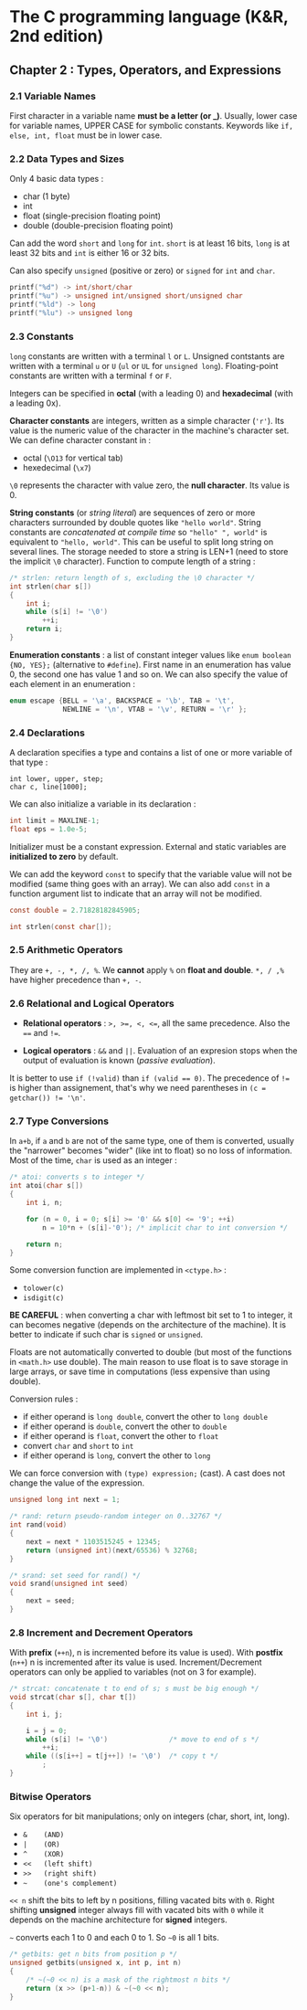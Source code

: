 The C programming language (K&R, 2nd edition)
=============================================

Chapter 2 : Types, Operators, and Expressions
---------------------------------------------

### 2.1 Variable Names
First character in a variable name **must be a letter (or _)**. Usually, lower
case for variable names, UPPER CASE for symbolic constants. Keywords like `if,
else, int, float` must be in lower case.

### 2.2 Data Types and Sizes
Only 4 basic data types :
  * char (1 byte)
  * int
  * float (single-precision floating point)
  * double (double-precision floating point)

Can add the word `short` and `long` for `int`. `short` is at least 16 bits,
`long` is at least 32 bits and `int` is either 16 or 32 bits.

Can also specify `unsigned` (positive or zero) or `signed` for `int` and `char`.
```C
printf("%d") -> int/short/char
printf("%u") -> unsigned int/unsigned short/unsigned char
printf("%ld") -> long
printf("%lu") -> unsigned long
```

### 2.3 Constants
`long` constants are written with a terminal `l` or `L`. Unsigned contstants are
written with a terminal `u` or `U` (`ul` or `UL` for `unsigned long`).
Floating-point constants are written with a terminal `f` or `F`.

Integers can be specified in **octal** (with a leading 0) and **hexadecimal**
(with a leading 0x).

**Character constants** are integers, written as a simple character (`'r'`). Its
value is the numeric value of the character in the machine's character set. We
can define character constant in :
  * octal (`\O13` for vertical tab)
  * hexedecimal (`\x7`)

`\0` represents the character with value zero, the **null character**. Its value
is 0.

**String constants** (or _string literal_) are sequences of zero or more
characters surrounded by double quotes like `"hello world"`. String constants
are _concatenated at compile time_ so `"hello" ", world"` is equivalent to
`"hello, world"`. This can be useful to split long string on several lines. The
storage needed to store a string is LEN+1 (need to store the implicit `\0`
character). Function to compute length of a string :

```C
/* strlen: return length of s, excluding the \0 character */
int strlen(char s[])
{
    int i;
    while (s[i] != '\0')
        ++i;
    return i;
}
```

**Enumeration constants** : a list of constant integer values like `enum boolean
{NO, YES};` (alternative to `#define`). First name in an enumeration has value
0, the second one has value
1 and so on. We can also specify the value of each element in an enumeration :
```C
enum escape {BELL = '\a', BACKSPACE = '\b', TAB = '\t',
             NEWLINE = '\n', VTAB = '\v', RETURN = '\r' };
```

### 2.4 Declarations
A declaration specifies a type and contains a list of one or more variable of
that type :
```
int lower, upper, step;
char c, line[1000];
```

We can also initialize a variable in its declaration :
```C
int limit = MAXLINE-1;
float eps = 1.0e-5;
```

Initializer must be a constant expression. External and static variables are
**initialized to zero** by default.

We can add the keyword `const` to specify that the variable value will not be
modified (same thing goes with an array). We can also add `const` in a function
argument list to indicate that an array will not be modified.
```C
const double = 2.71828182845905;

int strlen(const char[]);
```

### 2.5 Arithmetic Operators
They are `+, -, *, /, %`. We **cannot** apply `%` on **float and double**. `*, /
,%` have higher precedence than `+, -`.

### 2.6 Relational and Logical Operators
 * **Relational operators** : `>, >=, <, <=`, all the same precedence. Also the
   `==` and `!=`.

 * **Logical operators** : `&&` and `||`. Evaluation of an expresion stops when
   the output of evaluation is known (_passive evaluation_).

It is better to use `if (!valid)` than `if (valid == 0)`. The precedence of `!=`
is higher than assignement, that's why we need parentheses in `(c = getchar())
!= '\n'`.

### 2.7 Type Conversions
In `a+b`, if `a` and `b` are not of the same type, one of them is converted,
usually the "narrower" becomes "wider" (like int to float) so no loss of
information. Most of the time, `char` is used as an integer :
```C
/* atoi: converts s to integer */
int atoi(char s[])
{
    int i, n;

    for (n = 0, i = 0; s[i] >= '0' && s[0] <= '9'; ++i)
        n = 10*n + (s[i]-'0'); /* implicit char to int conversion */

    return n;
}
```
Some conversion function are implemented in `<ctype.h>` :
  * `tolower(c)`
  * `isdigit(c)`

**BE CAREFUL** : when converting a char with leftmost bit set to 1 to integer,
it can becomes negative (depends on the architecture of the machine). It is
better to indicate if such char is `signed` or `unsigned`.

Floats are not automatically converted to double (but most of the functions in
`<math.h>` use double). The main reason to use float is to save storage in large
arrays, or save time in computations (less expensive than using double).

Conversion rules :
  * if either operand is `long double`, convert the other to `long double`
  * if either operand is `double`, convert the other to `double`
  * if either operand is `float`, convert the other to `float`
  * convert `char` and `short` to `int`
  * if either operand is `long`, convert the other to `long`

We can force conversion with `(type) expression;` (cast). A cast does not change
the value of the expression.
```C
unsigned long int next = 1;

/* rand: return pseudo-random integer on 0..32767 */
int rand(void)
{
    next = next * 1103515245 + 12345;
    return (unsigned int)(next/65536) % 32768;
}

/* srand: set seed for rand() */
void srand(unsigned int seed)
{
    next = seed;
}
```

### 2.8 Increment and Decrement Operators
With **prefix** (`++n`), n is incremented before its value is used). With
**postfix** (`n++`) n is incremented after its value is used.
Increment/Decrement operators can only be applied to variables (not on 3 for
example).
```C
/* strcat: concatenate t to end of s; s must be big enough */
void strcat(char s[], char t[])
{
    int i, j;

    i = j = 0;
    while (s[i] != '\0')               /* move to end of s */
        ++i;
    while ((s[i++] = t[j++]) != '\0')  /* copy t */
        ;
}
```

### Bitwise Operators
Six operators for bit manipulations; only on integers (char, short, int, long).
  * `&    (AND)`
  * `|    (OR)`
  * `^    (XOR)`
  * `<<   (left shift)`
  * `>>   (right shift)`
  * `~    (one's complement)`

`<< n` shift the bits to left by n positions, filling vacated bits with `0`.
Right shifting **unsigned** integer always fill with vacated bits with `0` while
it depends on the machine architecture for **signed** integers.

`~` converts each 1 to 0 and each 0 to 1. So `~0` is all 1 bits.
```C
/* getbits: get n bits from position p */
unsigned getbits(unsigned x, int p, int n)
{
    /* ~(~0 << n) is a mask of the rightmost n bits */
    return (x >> (p+1-n)) & ~(~0 << n);
}
```
